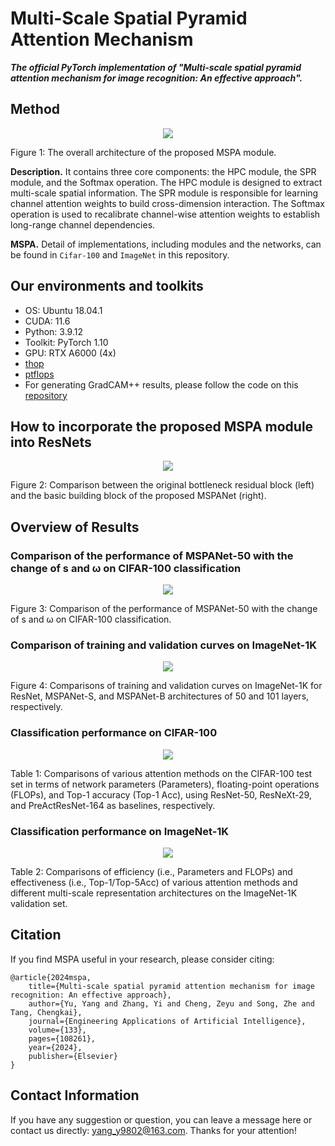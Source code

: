 # Multi-Scale Spatial Pyramid Attention Mechanism



***The official PyTorch implementation of "Multi-scale spatial pyramid attention mechanism for image recognition: An effective approach".***


## Method

<div align="center">
	<img src="figures/fig1.png">
</div>
<p align="left">
	Figure 1: The overall architecture of the proposed MSPA module.
</p>


**Description.** It contains three core components: the HPC module, the SPR module, and the Softmax operation. The HPC module is designed to extract multi-scale spatial information. The SPR module is responsible for learning channel attention weights to build cross-dimension interaction. The Softmax operation is used to recalibrate channel-wise attention weights to establish long-range channel dependencies.


**MSPA.** Detail of implementations, including modules and the networks, can be found in ``Cifar-100`` and ``ImageNet`` in this repository. 


## Our environments and toolkits

- OS: Ubuntu 18.04.1
- CUDA: 11.6
- Python: 3.9.12
- Toolkit: PyTorch 1.10
- GPU: RTX A6000 (4x)
- [thop](https://github.com/Lyken17/pytorch-OpCounter)
- [ptflops](https://github.com/sovrasov/flops-counter.pytorch)
- For generating GradCAM++ results, please follow the code on this [repository](https://github.com/jacobgil/pytorch-grad-cam)


## How to incorporate the proposed MSPA module into ResNets

<div align="center">
	<img src="figures/fig2.png">
</div>
<p align="left">
	Figure 2: Comparison between the original bottleneck residual block (left) and the basic building block of the proposed MSPANet (right).
</p>


## Overview of Results

### Comparison of the performance of MSPANet-50 with the change of s and ω on CIFAR-100 classification

<div align="center">
	<img src="figures/fig3.png">
</div>
<p align="left">
	Figure 3: Comparison of the performance of MSPANet-50 with the change of s and ω on CIFAR-100 classification. 
</p>


### Comparison of training and validation curves on ImageNet-1K

<div align="center">
	<img src="figures/fig4.png">
</div>
<p align="left">
	Figure 4: Comparisons of training and validation curves on ImageNet-1K for ResNet, MSPANet-S, and MSPANet-B architectures of 50 and 101 layers, respectively.
</p>


### Classification performance on CIFAR-100

<div align="center">
	<img src="figures/fig5.png">
</div>
<p align="left">
	Table 1: Comparisons of various attention methods on the CIFAR-100 test set in terms of network parameters (Parameters), floating-point operations (FLOPs), and Top-1 accuracy (Top-1 Acc), using ResNet-50, ResNeXt-29, and PreActResNet-164 as baselines, respectively.
</p>


### Classification performance on ImageNet-1K

<div align="center">
	<img src="figures/fig6.png">
</div>
<p align="left">
	Table 2: Comparisons of efficiency (i.e., Parameters and FLOPs) and effectiveness (i.e., Top-1/Top-5Acc) of various attention methods and different multi-scale representation architectures on the ImageNet-1K validation set.
</p>


## Citation
If you find MSPA useful in your research, please consider citing:

    @article{2024mspa,
    	title={Multi-scale spatial pyramid attention mechanism for image recognition: An effective approach},
		author={Yu, Yang and Zhang, Yi and Cheng, Zeyu and Song, Zhe and Tang, Chengkai},
		journal={Engineering Applications of Artificial Intelligence},
		volume={133},
		pages={108261},
		year={2024},
		publisher={Elsevier}
	}


## Contact Information

If you have any suggestion or question, you can leave a message here or contact us directly: yang_y9802@163.com. Thanks for your attention!